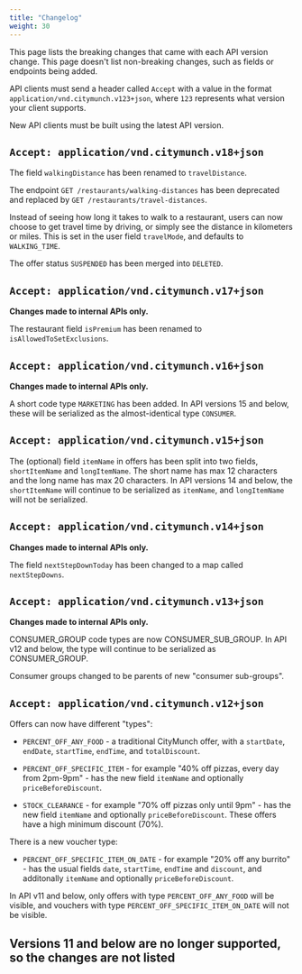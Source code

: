 ```yaml
---
title: "Changelog"
weight: 30
---
```


This page lists the breaking changes that came with each API version change.
This page doesn't list non-breaking changes, such as fields or endpoints being added.

API clients must send a header called `Accept` with a value in the format `application/vnd.citymunch.v123+json`,
where `123` represents what version your client supports.

New API clients must be built using the latest API version.

<!-- When documenting a new version, remember to update the latest version number in `documentation.md`. -->

## `Accept: application/vnd.citymunch.v18+json`

The field `walkingDistance` has been renamed to `travelDistance`.

The endpoint `GET /restaurants/walking-distances` has been deprecated and replaced by `GET /restaurants/travel-distances`.

Instead of seeing how long it takes to walk to a restaurant, users can now choose to get travel time by driving, or simply
see the distance in kilometers or miles. This is set in the user field `travelMode`, and defaults to `WALKING_TIME`.

The offer status `SUSPENDED` has been merged into `DELETED`.

## `Accept: application/vnd.citymunch.v17+json`

**Changes made to internal APIs only.**

The restaurant field `isPremium` has been renamed to `isAllowedToSetExclusions`.

## `Accept: application/vnd.citymunch.v16+json`

**Changes made to internal APIs only.**

A short code type `MARKETING` has been added. In API versions 15 and below, these will be
serialized as the almost-identical type `CONSUMER`.

## `Accept: application/vnd.citymunch.v15+json`

The (optional) field `itemName` in offers has been split into two fields, `shortItemName` and `longItemName`.
The short name has max 12 characters and the long name has max 20 characters.
In API versions 14 and below, the `shortItemName` will continue to be serialized as `itemName`, and `longItemName`
will not be serialized.

## `Accept: application/vnd.citymunch.v14+json`

**Changes made to internal APIs only.**

The field `nextStepDownToday` has been changed to a map called `nextStepDowns`.

## `Accept: application/vnd.citymunch.v13+json`

**Changes made to internal APIs only.**

CONSUMER_GROUP code types are now CONSUMER_SUB_GROUP. In API v12 and below, the type will continue to be serialized as CONSUMER_GROUP.

Consumer groups changed to be parents of new "consumer sub-groups".

## `Accept: application/vnd.citymunch.v12+json`

Offers can now have different "types":

* `PERCENT_OFF_ANY_FOOD` - a traditional CityMunch offer, with a `startDate`, `endDate`, `startTime`,
    `endTime`, and `totalDiscount`.

* `PERCENT_OFF_SPECIFIC_ITEM` - for example "40% off pizzas, every day from 2pm-9pm" - has the
    new field `itemName` and optionally `priceBeforeDiscount`.

* `STOCK_CLEARANCE` - for example "70% off pizzas only until 9pm" - has the
    new field `itemName` and optionally `priceBeforeDiscount`. These offers have a high minimum
    discount (70%).

There is a new voucher type:

* `PERCENT_OFF_SPECIFIC_ITEM_ON_DATE` - for example "20% off any burrito" - has the usual fields
    `date`, `startTime`, `endTime` and `discount`, and additonally `itemName` and optionally
    `priceBeforeDiscount`.

In API v11 and below, only offers with type `PERCENT_OFF_ANY_FOOD` will be visible, and vouchers
with type `PERCENT_OFF_SPECIFIC_ITEM_ON_DATE` will not be visible.

## Versions 11 and below are no longer supported, so the changes are not listed

<!--
## `Accept: application/vnd.citymunch.v11+json`

The voucher field `seatsReserved` field has been renamed to `coversReserved`.

## `Accept: application/vnd.citymunch.v10+json`

The restaurant field `cuisineType` field has been renamed to `primaryTag`, and a *new* `cuisineType`
field has been added. A `businessType` field has also been added.

In versions 9 and below, the restaurant's "primary tag" will continue to serialize as `cuisineType`.

## `Accept: application/vnd.citymunch.v9+json`

The structure of the endpoint `/restaurants/search/authorised-restaurants` has changed under
the `allActiveOffers` key.

## `Accept: application/vnd.citymunch.v8+json`

This is a big release, with completely new voucher types!

The endpoint `GET /users/search/referral-code/{code}` has been deprecated and moved to
`GET /referral-codes/{code}`. The old endpoint will continue to check consumer referral codes only,
while the new endpoint will check consumer referral codes and new types like blogger codes,
restaurant-specific codes and marketing codes.

The consumer registration endpoints now accept other types of referral codes (see above) in API v8.
API v7 and below will continue to only accept consumer referral codes.

Vouchers can now have different "types":

* `PERCENT_OFF_ANY_FOOD_ON_DATE` - a traditional CityMunch voucher, with a `date`, `startTime`,
    `endTime`, `offer` and `totalDiscount`.

* `PERPETUAL_PERCENT_OFF_SPECIFIC_ITEM` - for example "20% off coffee until 31st December" - has the
    new fields `itemName` and `expiresOnDate`, keeps the traditional field `totalDiscount`, but
    does not have the traditional fields `date`, `offer`, `startTime` or `endTime`.

* `PERPETUAL_SPECIFIC_ITEM_FOR_FREE` - for example "free coffee until 31st December" - has the new
    fields `itemName` and `expiresOnDate`, but does not have the traditional fields `date`, `offer`,
    `startTime`, `endTime` or `totalDiscount`.

* `PERPETUAL_N_FOR_1` - for example "2 for 1 on any curry" - has the new fields `nFor1`, `itemName`
    and `expiresOnDate`, but does not have the traditional fields `date`, `offer`, `startTime`,
    `endTime` or `totalDiscount`.

In API v7 and below, only vouchers with type `PERCENT_OFF_ANY_FOOD_ON_DATE` will be visible.

The endpoint `/vouchers/search/own-active-or-recently-active` has been removed entirely.

The endpoint `/vouchers/search/own-first-voucher` has been removed entirely.

## `Accept: application/vnd.citymunch.v7+json`

Each offer now has a field `areGoldBonusesExcluded`. If this is true, gold bonuses (a.k.a. MunchCoins)
cannot be used when reserving a voucher for the offer.

Each offer now has a field `maximumCoversPerVoucher`. If this is non-null, voucher reservations may
not be reserved with more than this number of covers.

The offer field `lastDate` has been renamed to `endDate` to be consistent with other parts of the API.

## `Accept: application/vnd.citymunch.v6+json`

The offer fields `isActive`, `isRemoved`, and `isSuspended` have been merged into a single field
called `status`. The valid status values are `INACTIVE_BY_DEFAULT`, `ACTIVE_BY_DEFAULT`, `SUSPENDED`
and `DELETED`.

The restaurant fields `isAuthorised` and `isDeleted` have been merged into a single field called
`status`. The valid status values are `UNAUTHORISED`, `AUTHORISED` and `DELETED`.

## `Accept: application/vnd.citymunch.v5+json`

Each offer occurrence can now have a different start and end time, compared to the parent offer.

Each offer occurrence, within the object `offer.occurrences`, may now have a `startTime` and
`endTime` field. If either of these are null, assume the parent offer's start or end time.

The fields `voucher.startTime` and `voucher.endTime` should now be used when displaying a voucher's
start and end time, instead of `offer.startTime` and `offer.endTime`.

After a voucher has been reserved, it's time range can be expanded, not reduced, so existing
clients will continue to work with API v4 and below, but the voucher times will not always be
correct.

## `Accept: application/vnd.citymunch.v4+json`

The fields `geoPosition` and `gpsCoordinates` (they were the same) in restaurants objects have been renamed/combined into `geoPoint`.

## `Accept: application/vnd.citymunch.v3+json`

The field `offerInfo` in offer objects has been renamed to `occurrences`.

## `Accept: application/vnd.citymunch.v2+json`

`/offer/search-hints` response has changed from arrays of strings to arrays of objects - each object
has a name string and ID string.
-->
